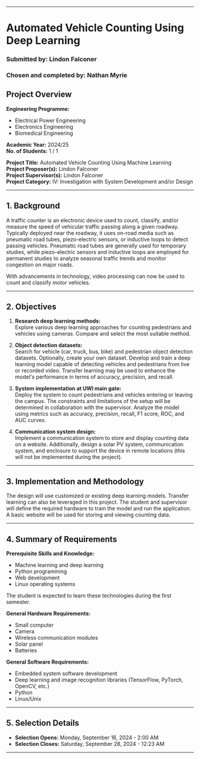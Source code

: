 
---

# Automated Vehicle Counting Using Deep Learning

### Submitted by: Lindon Falconer
### Chosen and completed by: Nathan Myrie 

## Project Overview

**Engineering Programme:**
- Electrical Power Engineering
- Electronics Engineering
- Biomedical Engineering

**Academic Year:** 2024/25  
**No. of Students:** 1 / 1

**Project Title:** Automated Vehicle Counting Using Machine Learning  
**Project Proposer(s):** Lindon Falconer  
**Project Supervisor(s):** Lindon Falconer  
**Project Category:** IV: Investigation with System Development and/or Design

---

## 1. Background

A traffic counter is an electronic device used to count, classify, and/or measure the speed of vehicular traffic passing along a given roadway. Typically deployed near the roadway, it uses on-road media such as pneumatic road tubes, piezo-electric sensors, or inductive loops to detect passing vehicles. Pneumatic road tubes are generally used for temporary studies, while piezo-electric sensors and inductive loops are employed for permanent studies to analyze seasonal traffic trends and monitor congestion on major roads.

With advancements in technology, video processing can now be used to count and classify motor vehicles.

---

## 2. Objectives

1. **Research deep learning methods:**  
   Explore various deep learning approaches for counting pedestrians and vehicles using cameras. Compare and select the most suitable method.

2. **Object detection datasets:**  
   Search for vehicle (car, truck, bus, bike) and pedestrian object detection datasets. Optionally, create your own dataset. Develop and train a deep learning model capable of detecting vehicles and pedestrians from live or recorded video. Transfer learning may be used to enhance the model's performance in terms of accuracy, precision, and recall.

3. **System implementation at UWI main gate:**  
   Deploy the system to count pedestrians and vehicles entering or leaving the campus. The constraints and limitations of the setup will be determined in collaboration with the supervisor. Analyze the model using metrics such as accuracy, precision, recall, F1 score, ROC, and AUC curves.

4. **Communication system design:**  
   Implement a communication system to store and display counting data on a website. Additionally, design a solar PV system, communication system, and enclosure to support the device in remote locations (this will not be implemented during the project).

---

## 3. Implementation and Methodology

The design will use customized or existing deep learning models. Transfer learning can also be leveraged in this project. The student and supervisor will define the required hardware to train the model and run the application. A basic website will be used for storing and viewing counting data.

---

## 4. Summary of Requirements

**Prerequisite Skills and Knowledge:**  
- Machine learning and deep learning  
- Python programming  
- Web development  
- Linux operating systems

The student is expected to learn these technologies during the first semester.

**General Hardware Requirements:**  
- Small computer  
- Camera  
- Wireless communication modules  
- Solar panel  
- Batteries

**General Software Requirements:**  
- Embedded system software development  
- Deep learning and image recognition libraries (TensorFlow, PyTorch, OpenCV, etc.)  
- Python  
- Linux/Unix

---

## 5. Selection Details

- **Selection Opens:** Monday, September 16, 2024 - 2:00 AM  
- **Selection Closes:** Saturday, September 28, 2024 - 12:23 AM  

---

